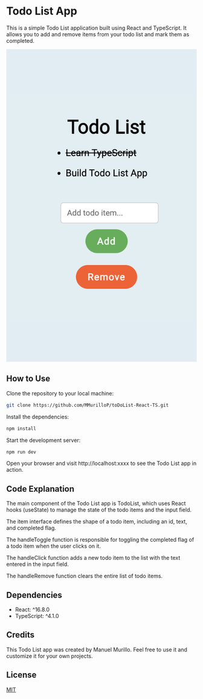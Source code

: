 # Todo List App

This is a simple Todo List application built using React and TypeScript. It allows you to add and remove items from your todo list and mark them as completed.

![Todo List Screenshot](./assets/todo-list-screenshot.png)

## How to Use

Clone the repository to your local machine:


```bash
git clone https://github.com/MMurilloP/toDoList-React-TS.git
```

Install the dependencies:

```bash
npm install
```

Start the development server:

```bash
npm run dev
```
Open your browser and visit http://localhost:xxxx to see the Todo List app in action.


## Code Explanation

The main component of the Todo List app is TodoList, which uses React hooks (useState) to manage the state of the todo items and the input field.

The item interface defines the shape of a todo item, including an id, text, and completed flag.

The handleToggle function is responsible for toggling the completed flag of a todo item when the user clicks on it.

The handleClick function adds a new todo item to the list with the text entered in the input field.

The handleRemove function clears the entire list of todo items.


## Dependencies
- React: ^16.8.0
- TypeScript: ^4.1.0


## Credits

This Todo List app was created by Manuel Murillo. Feel free to use it and customize it for your own projects.

## License

[MIT](https://choosealicense.com/licenses/mit/)
